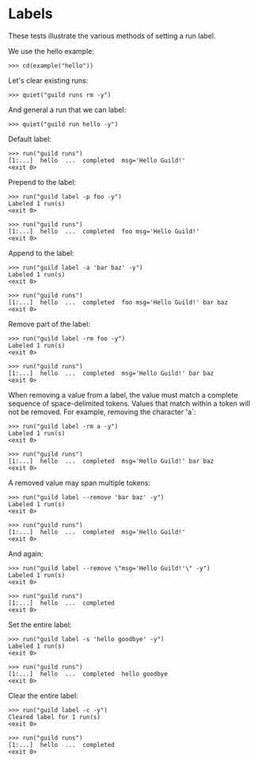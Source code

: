 # Labels

These tests illustrate the various methods of setting a run label.

We use the hello example:

    >>> cd(example("hello"))

Let's clear existing runs:

    >>> quiet("guild runs rm -y")

And general a run that we can label:

    >>> quiet("guild run hello -y")

Default label:

    >>> run("guild runs")
    [1:...]  hello  ...  completed  msg='Hello Guild!'
    <exit 0>

Prepend to the label:

    >>> run("guild label -p foo -y")
    Labeled 1 run(s)
    <exit 0>

    >>> run("guild runs")
    [1:...]  hello  ...  completed  foo msg='Hello Guild!'
    <exit 0>

Append to the label:

    >>> run("guild label -a 'bar baz' -y")
    Labeled 1 run(s)
    <exit 0>

    >>> run("guild runs")
    [1:...]  hello  ...  completed  foo msg='Hello Guild!' bar baz
    <exit 0>

Remove part of the label:

    >>> run("guild label -rm foo -y")
    Labeled 1 run(s)
    <exit 0>

    >>> run("guild runs")
    [1:...]  hello  ...  completed  msg='Hello Guild!' bar baz
    <exit 0>

When removing a value from a label, the value must match a complete
sequence of space-delimited tokens. Values that match within a token
will not be removed. For example, removing the character 'a`:

    >>> run("guild label -rm a -y")
    Labeled 1 run(s)
    <exit 0>

    >>> run("guild runs")
    [1:...]  hello  ...  completed  msg='Hello Guild!' bar baz
    <exit 0>

A removed value may span multiple tokens:

    >>> run("guild label --remove 'bar baz' -y")
    Labeled 1 run(s)
    <exit 0>

    >>> run("guild runs")
    [1:...]  hello  ...  completed  msg='Hello Guild!'
    <exit 0>

And again:

    >>> run("guild label --remove \"msg='Hello Guild!'\" -y")
    Labeled 1 run(s)
    <exit 0>

    >>> run("guild runs")
    [1:...]  hello  ...  completed
    <exit 0>

Set the entire label:

    >>> run("guild label -s 'hello goodbye' -y")
    Labeled 1 run(s)
    <exit 0>

    >>> run("guild runs")
    [1:...]  hello  ...  completed  hello goodbye
    <exit 0>

Clear the entire label:

    >>> run("guild label -c -y")
    Cleared label for 1 run(s)
    <exit 0>

    >>> run("guild runs")
    [1:...]  hello  ...  completed
    <exit 0>
